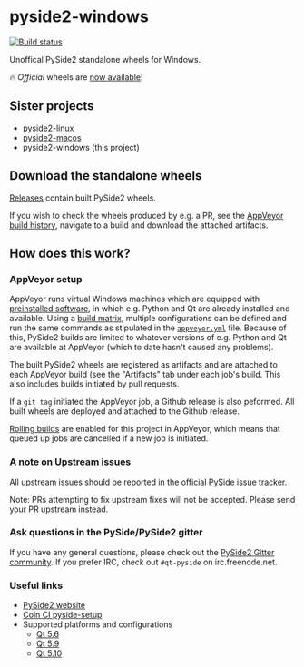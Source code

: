 # pyside2-windows

[![Build status](https://ci.appveyor.com/api/projects/status/fhgrc83ql9w09kei/branch/master?svg=true)](https://ci.appveyor.com/project/fredrikaverpil/pyside2-windows/branch/master)

Unoffical PySide2 standalone wheels for Windows.

:fire: _Official_ wheels are [now available](http://lists.qt-project.org/pipermail/pyside/2018-March/002537.html)!


## Sister projects

- [pyside2-linux](https://github.com/fredrikaverpil/pyside2-linux)
- [pyside2-macos](https://github.com/fredrikaverpil/pyside2-macos)
- pyside2-windows (this project)


## Download the standalone wheels

[Releases](https://github.com/fredrikaverpil/pyside2-windows/releases) contain built PySide2 wheels.

If you wish to check the wheels produced by e.g. a PR, see the [AppVeyor build history](https://ci.appveyor.com/project/fredrikaverpil/pyside2-windows/history), navigate to a build and download the attached artifacts.


## How does this work?


### AppVeyor setup

AppVeyor runs virtual Windows machines which are equipped with [preinstalled software](https://www.appveyor.com/docs/build-environment/#pre-installed-software), in which e.g. Python and Qt are already installed and available. Using a [build matrix](https://www.appveyor.com/docs/build-configuration/#build-matrix), multiple configurations can be defined and run the same commands as stipulated in the [`appveyor.yml`](appveyor.yml) file. Because of this, PySide2 builds are limited to whatever versions of e.g. Python and Qt are available at AppVeyor (which to date hasn't caused any problems).

The built PySide2 wheels are registered as artifacts and are attached to each AppVeyor build (see the "Artifacts" tab under each job's build. This also includes builds initiated by pull requests.

If a `git tag` initiated the AppVeyor job, a Github release is also peformed. All built wheels are deployed and attached to the Github release.

[Rolling builds](https://www.appveyor.com/docs/build-configuration/#rolling-builds) are enabled for this project in AppVeyor, which means that queued up jobs are cancelled if a new job is initiated.


### A note on Upstream issues

All upstream issues should be reported in the [official PySide issue tracker](https://bugreports.qt.io/projects/PYSIDE/issues).

Note: PRs attempting to fix upstream fixes will not be accepted. Please send your PR upstream instead.


### Ask questions in the PySide/PySide2 gitter

If you have any general questions, please check out the [PySide2 Gitter community](https://gitter.im/PySide/pyside2). If you prefer IRC, check out `#qt-pyside` on irc.freenode.net.


### Useful links

- [PySide2 website](https://wiki.qt.io/PySide2)
- [Coin CI pyside-setup](https://testresults.qt.io/coin/?project=pyside%2Fpyside-setup)
- Supported platforms and configurations
  - [Qt 5.6](https://doc.qt.io/qt-5.6/supported-platforms-and-configurations.html)
  - [Qt 5.9](https://doc.qt.io/qt-5.9/supported-platforms-and-configurations.html)
  - [Qt 5.10](https://doc.qt.io/qt-5.10/supported-platforms-and-configurations.html)
